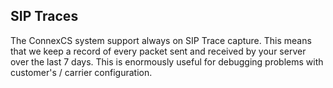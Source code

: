 <h2>SIP Traces</h2>

The ConnexCS system support always on SIP Trace capture. 
This means that we keep a record of every packet sent and received by your server over the last 7 days.
This is enormously useful for debugging problems with customer's / carrier configuration.
